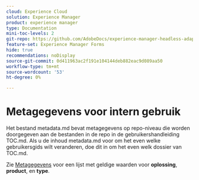 ```yaml
---
cloud: Experience Cloud
solution: Experience Manager
product: experience manager
type: Documentation
mini-toc-levels: 2
git-repo: https://github.com/AdobeDocs/experience-manager-headless-adaptive-forms.nl-NL
feature-set: Experience Manager Forms
hide: true
recommendations: noDisplay
source-git-commit: 0d411963ac2f191e104144deb882eac9d089aa50
workflow-type: tm+mt
source-wordcount: '53'
ht-degree: 0%

---
```



# Metagegevens voor intern gebruik

Het bestand metadata.md bevat metagegevens op repo-niveau die worden doorgegeven aan de bestanden in de repo in de gebruikershandleiding TOC.md. Als u de inhoud metadata.md voor om het even welke gebruikersgids wilt veranderen, doe dit in om het even welk dossier van TOC.md.

Zie [Metagegevens](https://experienceleague.adobe.com/docs/authoring-guide-exl/using/editing/user-guide-setup/metadata.html) voor een lijst met geldige waarden voor **oplossing**, **product**, en **type**.
